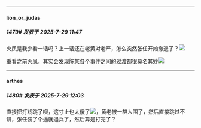 ﻿
*****

####  lion_or_judas  
##### 1479#       发表于 2025-7-29 11:47

火凤是我少看一话吗？上一话还在老黄对老严，怎么突然张任开始撤退了？<img src="https://static.stage1st.com/image/smiley/face2017/004.gif" referrerpolicy="no-referrer">

重看之前火凤，其实会发现陈某各个事件之间的过渡都很莫名其妙<img src="https://static.stage1st.com/image/smiley/face2017/004.gif" referrerpolicy="no-referrer">


*****

####  arthes  
##### 1480#       发表于 2025-7-29 12:03

直接把打戏跳了呗，这寸止也太傻了<img src="https://static.stage1st.com/image/smiley/face2017/001.png" referrerpolicy="no-referrer">，黄老被一群人围了，然后直接跳过不讲，张任装了个逼就退兵了，然后算是打完了？

